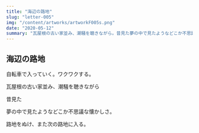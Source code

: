 ```yaml
---
title: "海辺の路地"
slug: "letter-005"
img: "/content/artworks/artworkF005s.png"
date: "2020-05-12"
summary: "瓦屋根の古い家並み、潮騒を聴きながら。昔見た夢の中で見たようなどこか不思議な懐かしさ。路地をぬけ、また次の路地に入る。"
---
```


## 海辺の路地

自転車で入っていく。ワクワクする。  

瓦屋根の古い家並み、潮騒を聴きながら  

昔見た  

夢の中で見たようなどこか不思議な懐かしさ。  

路地をぬけ、また次の路地に入る。  
